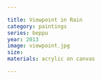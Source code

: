```yaml
---

title: Viewpoint in Rain
category: paintings
series: beppu
year: 2013
image: viewpoint.jpg
size: 
materials: acrylic on canvas

---
```

